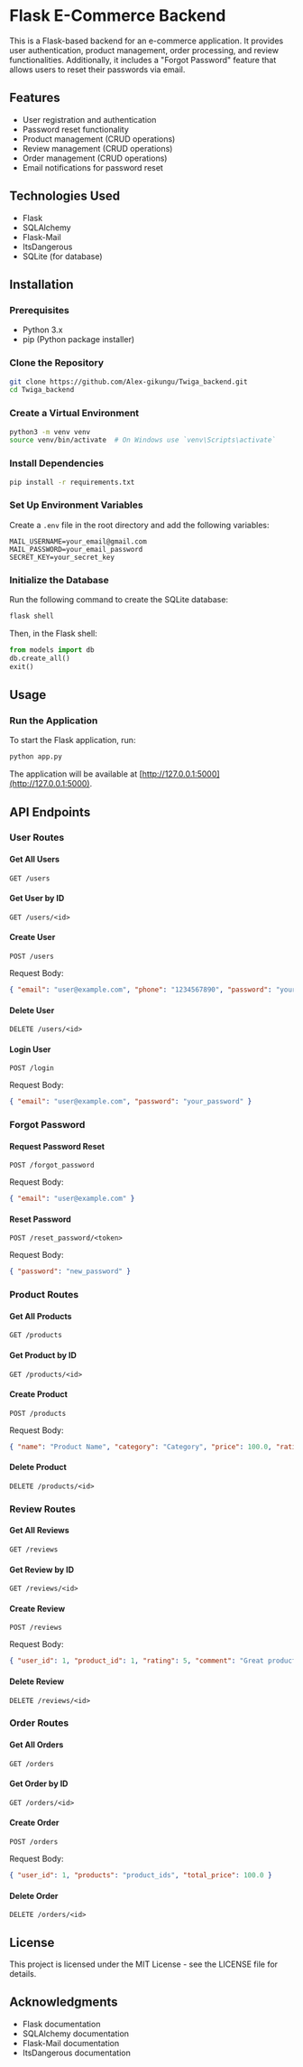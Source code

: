 # Flask E-Commerce Backend

This is a Flask-based backend for an e-commerce application. It provides user authentication, product management, order processing, and review functionalities. Additionally, it includes a "Forgot Password" feature that allows users to reset their passwords via email.

## Features

- User registration and authentication
- Password reset functionality
- Product management (CRUD operations)
- Review management (CRUD operations)
- Order management (CRUD operations)
- Email notifications for password reset

## Technologies Used

- Flask
- SQLAlchemy
- Flask-Mail
- ItsDangerous
- SQLite (for database)

## Installation

### Prerequisites

- Python 3.x
- pip (Python package installer)

### Clone the Repository

```bash
git clone https://github.com/Alex-gikungu/Twiga_backend.git
cd Twiga_backend
```

### Create a Virtual Environment

```bash
python3 -m venv venv
source venv/bin/activate  # On Windows use `venv\Scripts\activate`
```

### Install Dependencies

```bash
pip install -r requirements.txt
```

### Set Up Environment Variables

Create a `.env` file in the root directory and add the following variables:

```plaintext
MAIL_USERNAME=your_email@gmail.com
MAIL_PASSWORD=your_email_password
SECRET_KEY=your_secret_key
```

### Initialize the Database

Run the following command to create the SQLite database:

```bash
flask shell
```

Then, in the Flask shell:

```python
from models import db
db.create_all()
exit()
```

## Usage

### Run the Application

To start the Flask application, run:

```bash
python app.py
```

The application will be available at [http://127.0.0.1:5000](http://127.0.0.1:5000).

## API Endpoints

### User Routes

#### Get All Users
```
GET /users
```

#### Get User by ID
```
GET /users/<id>
```

#### Create User
```
POST /users
```
Request Body:
```json
{ "email": "user@example.com", "phone": "1234567890", "password": "your_password" }
```

#### Delete User
```
DELETE /users/<id>
```

#### Login User
```
POST /login
```
Request Body:
```json
{ "email": "user@example.com", "password": "your_password" }
```

### Forgot Password

#### Request Password Reset
```
POST /forgot_password
```
Request Body:
```json
{ "email": "user@example.com" }
```

#### Reset Password
```
POST /reset_password/<token>
```
Request Body:
```json
{ "password": "new_password" }
```

### Product Routes

#### Get All Products
```
GET /products
```

#### Get Product by ID
```
GET /products/<id>
```

#### Create Product
```
POST /products
```
Request Body:
```json
{ "name": "Product Name", "category": "Category", "price": 100.0, "rating": 4.5, "image": "image_url" }
```

#### Delete Product
```
DELETE /products/<id>
```

### Review Routes

#### Get All Reviews
```
GET /reviews
```

#### Get Review by ID
```
GET /reviews/<id>
```

#### Create Review
```
POST /reviews
```
Request Body:
```json
{ "user_id": 1, "product_id": 1, "rating": 5, "comment": "Great product!" }
```

#### Delete Review
```
DELETE /reviews/<id>
```

### Order Routes

#### Get All Orders
```
GET /orders
```

#### Get Order by ID
```
GET /orders/<id>
```

#### Create Order
```
POST /orders
```
Request Body:
```json
{ "user_id": 1, "products": "product_ids", "total_price": 100.0 }
```

#### Delete Order
```
DELETE /orders/<id>
```

## License

This project is licensed under the MIT License - see the LICENSE file for details.

## Acknowledgments

- Flask documentation
- SQLAlchemy documentation
- Flask-Mail documentation
- ItsDangerous documentation

